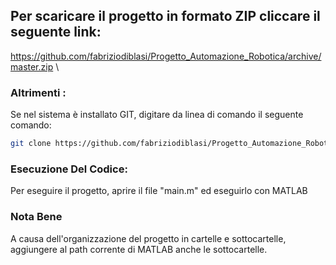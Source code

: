 ## Per scaricare il progetto in formato ZIP cliccare il seguente link: 
https://github.com/fabriziodiblasi/Progetto_Automazione_Robotica/archive/master.zip \

### Altrimenti : 
Se nel sistema è installato GIT, digitare da linea di comando il seguente comando: 
``` bash
git clone https://github.com/fabriziodiblasi/Progetto_Automazione_Robotica.git Progetto_Automazione
```
### Esecuzione Del Codice:
Per eseguire il progetto, aprire il file "main.m" ed eseguirlo con MATLAB

### Nota Bene
A causa dell'organizzazione del progetto in cartelle e sottocartelle, aggiungere al path corrente di MATLAB anche le sottocartelle.
